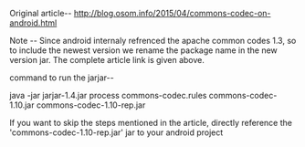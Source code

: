 Original article--
http://blog.osom.info/2015/04/commons-codec-on-android.html

Note --
Since android internaly refrenced the apache common codes 1.3, so to include the newest version we rename the package name in the new version jar. The complete article link is given above.

command to run the jarjar--

java -jar jarjar-1.4.jar process commons-codec.rules commons-codec-1.10.jar commons-codec-1.10-rep.jar

If you want to skip the steps mentioned in the article, directly reference the 'commons-codec-1.10-rep.jar' jar to your android project